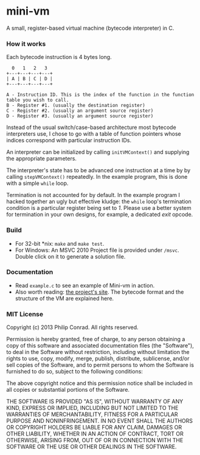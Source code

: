 mini-vm
=======

A small, register-based virtual machine (bytecode interpreter) in C.


### How it works
Each bytecode instruction is 4 bytes long.

      0   1   2   3
    +---+---+---+---+
    | A | B | C | D |
    +---+---+---+---+

    A - Instruction ID. This is the index of the function in the function table you wish to call.
    B - Register #1. (usually the destination register)
    C - Register #2. (usually an argument source register)
    D - Register #3. (usually an argument source register)

Instead of the usual switch/case-based architecture most bytecode interpreters 
use, I chose to go with a table of function pointers whose indices correspond 
with particular instruction IDs.

An interpreter can be initialized by calling `initVMContext()` and supplying 
the appropriate parameters.

The interpreter's state has to be advanced one instruction at a time by 
by calling `stepVMContext()` repeatedly. In the example program, this is done 
with a simple `while` loop.

Termination is not accounted for by default. In the example program I hacked 
together an ugly but effective kludge: the `while` loop's termination condition 
is a particular register being set to *1*. Please use a better system for 
termination in your own designs, for example, a dedicated *exit* opcode.


### Build
 - For 32-bit *nix: `make` and `make test`.
 - For Windows: An MSVC 2010 Project file is provided under `/msvc`. Double click on it to generate a solution file.


### Documentation
 - Read `example.c` to see an example of Mini-vm in action.
 - Also worth reading: [the project's site][1]. The bytecode format and the structure of the VM are explained here.


### MIT License
Copyright (c) 2013 Philip Conrad.
All rights reserved.

Permission is hereby granted, free of charge, to any person obtaining a copy
of this software and associated documentation files (the "Software"), to deal
in the Software without restriction, including without limitation the rights
to use, copy, modify, merge, publish, distribute, sublicense, and/or sell
copies of the Software, and to permit persons to whom the Software is
furnished to do so, subject to the following conditions:

The above copyright notice and this permission notice shall be included in
all copies or substantial portions of the Software.

THE SOFTWARE IS PROVIDED "AS IS", WITHOUT WARRANTY OF ANY KIND, EXPRESS OR
IMPLIED, INCLUDING BUT NOT LIMITED TO THE WARRANTIES OF MERCHANTABILITY,
FITNESS FOR A PARTICULAR PURPOSE AND NONINFRINGEMENT. IN NO EVENT SHALL THE
AUTHORS OR COPYRIGHT HOLDERS BE LIABLE FOR ANY CLAIM, DAMAGES OR OTHER
LIABILITY, WHETHER IN AN ACTION OF CONTRACT, TORT OR OTHERWISE, ARISING FROM,
OUT OF OR IN CONNECTION WITH THE SOFTWARE OR THE USE OR OTHER DEALINGS IN
THE SOFTWARE.

   [1]: http://philipaconrad.github.io/mini-vm/
